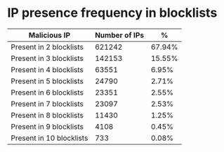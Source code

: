 # IP presence frequency in blocklists
| Malicious IP | Number of IPs | % |
|----|----|----|
| Present in 2 blocklists | 621242 | 67.94% |
| Present in 3 blocklists | 142153 | 15.55% |
| Present in 4 blocklists | 63551 | 6.95% |
| Present in 5 blocklists | 24790 | 2.71% |
| Present in 6 blocklists | 23351 | 2.55% |
| Present in 7 blocklists | 23097 | 2.53% |
| Present in 8 blocklists | 11430 | 1.25% |
| Present in 9 blocklists | 4108 | 0.45% |
| Present in 10 blocklists | 733 | 0.08% |
